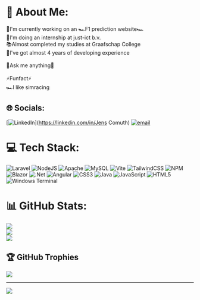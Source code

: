 # 💫 About Me:
🔭I'm currently working on an 🏎️F1 prediction website🏎️<br>🌱I'm doing an internship at just-ict b.v.<br>📚Almost completed my studies at Graafschap College<br>🔧I've got almost 4 years of developing experience<br><br>💬Ask me anything💬<br><br>⚡Funfact⚡<br>🏎️I like simracing


## 🌐 Socials:
[![LinkedIn](https://img.shields.io/badge/LinkedIn-%230077B5.svg?logo=linkedin&logoColor=white)](https://linkedin.com/in/Jens Comuth) [![email](https://img.shields.io/badge/Email-D14836?logo=gmail&logoColor=white)](mailto:jens10.jc@gmail.com) 

# 💻 Tech Stack:
![Laravel](https://img.shields.io/badge/laravel-%23FF2D20.svg?style=for-the-badge&logo=laravel&logoColor=white) ![NodeJS](https://img.shields.io/badge/node.js-6DA55F?style=for-the-badge&logo=node.js&logoColor=white) ![Apache](https://img.shields.io/badge/apache-%23D42029.svg?style=for-the-badge&logo=apache&logoColor=white) ![MySQL](https://img.shields.io/badge/mysql-4479A1.svg?style=for-the-badge&logo=mysql&logoColor=white) ![Vite](https://img.shields.io/badge/vite-%23646CFF.svg?style=for-the-badge&logo=vite&logoColor=white) ![TailwindCSS](https://img.shields.io/badge/tailwindcss-%2338B2AC.svg?style=for-the-badge&logo=tailwind-css&logoColor=white) ![NPM](https://img.shields.io/badge/NPM-%23CB3837.svg?style=for-the-badge&logo=npm&logoColor=white) ![Blazor](https://img.shields.io/badge/blazor-%235C2D91.svg?style=for-the-badge&logo=blazor&logoColor=white) ![.Net](https://img.shields.io/badge/.NET-5C2D91?style=for-the-badge&logo=.net&logoColor=white) ![Angular](https://img.shields.io/badge/angular-%23DD0031.svg?style=for-the-badge&logo=angular&logoColor=white) ![CSS3](https://img.shields.io/badge/css3-%231572B6.svg?style=for-the-badge&logo=css3&logoColor=white) ![Java](https://img.shields.io/badge/java-%23ED8B00.svg?style=for-the-badge&logo=openjdk&logoColor=white) ![JavaScript](https://img.shields.io/badge/javascript-%23323330.svg?style=for-the-badge&logo=javascript&logoColor=%23F7DF1E) ![HTML5](https://img.shields.io/badge/html5-%23E34F26.svg?style=for-the-badge&logo=html5&logoColor=white) ![Windows Terminal](https://img.shields.io/badge/Windows%20Terminal-%234D4D4D.svg?style=for-the-badge&logo=windows-terminal&logoColor=white)
# 📊 GitHub Stats:
![](https://github-readme-stats.vercel.app/api?username=JensComuth&theme=dark&hide_border=false&include_all_commits=true&count_private=true)<br/>
![](https://github-readme-streak-stats.herokuapp.com/?user=JensComuth&theme=dark&hide_border=false)<br/>
![](https://github-readme-stats.vercel.app/api/top-langs/?username=JensComuth&theme=dark&hide_border=false&include_all_commits=true&count_private=true&layout=compact)

## 🏆 GitHub Trophies
![](https://github-profile-trophy.vercel.app/?username=JensComuth&theme=radical&no-frame=false&no-bg=true&margin-w=4)

---
[![](https://visitcount.itsvg.in/api?id=JensComuth&icon=3&color=1)](https://visitcount.itsvg.in)

<!-- Proudly created with GPRM ( https://gprm.itsvg.in ) -->
